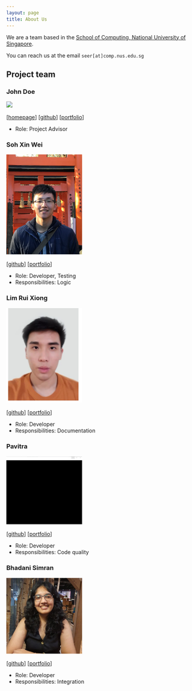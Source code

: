 ```yaml
---
layout: page
title: About Us
---
```


We are a team based in the [School of Computing, National University of Singapore](http://www.comp.nus.edu.sg).

You can reach us at the email `seer[at]comp.nus.edu.sg`

## Project team

### John Doe

<img src="images/johndoe.png" width="200px">

[[homepage](http://www.comp.nus.edu.sg/~damithch)]
[[github](https://github.com/johndoe)]
[[portfolio](team/johndoe.md)]

* Role: Project Advisor

### Soh Xin Wei

<img src="images/xinwei.PNG" width="200px">

[[github](http://github.com/xiinweii98)]
[[portfolio](team/xinwei.md)]

* Role: Developer, Testing
* Responsibilities: Logic

### Lim Rui Xiong

<img src="images/ruixiong.PNG" width="200px">

[[github](http://github.com/RuiXiong2211)] [[portfolio](team/RuiXiong2211)]

* Role: Developer
* Responsibilities: Documentation

### Pavitra

<img src="images/pavz02.png" width="200px">

[[github](http://github.com/pavz02)]
[[portfolio](team/pavz02.md)]

* Role: Developer
* Responsibilities: Code quality

### Bhadani Simran

<img src="images/simran-bhadani3.png" width="200px">

[[github](http://github.com/simran-bhadani3)]
[[portfolio](team/simran-bhadani3)]

* Role: Developer
* Responsibilities: Integration
